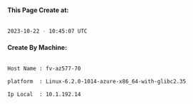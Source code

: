 
   
#### This Page Create at:

```bash

2023-10-22 - 10:45:07 UTC

```

#### Create By Machine:

```bash

Host Name : fv-az577-70

platform  : Linux-6.2.0-1014-azure-x86_64-with-glibc2.35

Ip Local  : 10.1.192.14

```

